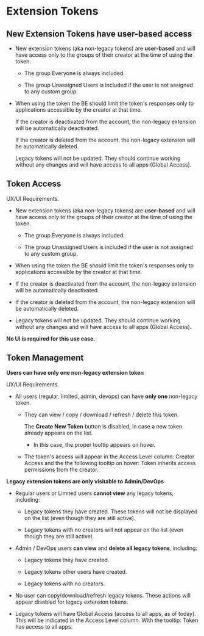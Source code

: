 # **Extension Tokens**

## New Extension Tokens have user-based access

- New extension tokens (aka non-legacy tokens) are **user-based** and will have access only to the groups of their creator at the time of using the token.
    
    - The group Everyone is always included.
        
    - The group Unassigned Users is included if the user is not assigned to any custom group.
        
- When using the token the BE should limit the token's responses only to applications accessible by the creator at that time.
    
    If the creator is deactivated from the account, the non-legacy extension will be automatically deactivated.
    
    If the creator is deleted from the account, the non-legacy extension will be automatically deleted.
    
    Legacy tokens will not be updated. They should continue working without any changes and will have access to all apps (Global Access). 
    

## Token Access

UX/UI Requirements. 

- New extension tokens (aka non-legacy tokens) are **user-based** and will have access only to the groups of their creator at the time of using the token.
    
    - The group Everyone is always included.
        
    - The group Unassigned Users is included if the user is not assigned to any custom group.
        
- When using the token the BE should limit the token's responses only to applications accessible by the creator at that time.
    
- If the creator is deactivated from the account, the non-legacy extension will be automatically deactivated.
    
- If the creator is deleted from the account, the non-legacy extension will be automatically deleted.
    
- Legacy tokens will not be updated. They should continue working without any changes and will have access to all apps (Global Access). 
    

**No UI is required for this use case.** 

## Token Management

**Users can have only one non-legacy extension token**

UX/UI Requirements. 

- All users (regular, limited, admin, devops) can have **only one** non-legacy token.
    
    - They can view / copy / download / refresh / delete this token.
        
        The **Create New Token** button is disabled, in case a new token already appears on the list.
        
        - In this case, the proper tooltip appears on hover. 
            
    - The token's access will appear in the Access Level column: Creator Access and the the following tooltip on hover: Token inherits access permissions from the creator.
        

**Legacy extension tokens are only visitable to Admin/DevOps**  

- Regular users or Limited users **cannot view** any legacy tokens, including:
    
    - Legacy tokens they have created. These tokens will not be displayed on the list (even though they are still active).
        
    - Legacy tokens with no creators will not appear on the list (even though they are still active).
        
- Admin / DevOps users **can view** and **delete all legacy tokens**, including:
    
    - Legacy tokens they have created.
        
    - Legacy tokens other users have created.
        
    - Legacy tokens with no creators.
        
- No user can copy/download/refresh legacy tokens. These actions will appear disabled for legacy extension tokens.
    
- Legacy tokens will have Global Access (access to all apps, as of today). This will be indicated in the Access Level column. With the tooltip: Token has access to all apps.